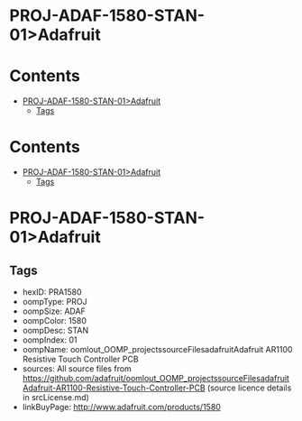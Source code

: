 
PROJ-ADAF-1580-STAN-01>Adafruit
===============================

Contents
========

* [PROJ-ADAF-1580-STAN-01>Adafruit](#proj-adaf-1580-stan-01adafruit)
	* [Tags](#tags)

Contents
========

* [PROJ-ADAF-1580-STAN-01>Adafruit](#proj-adaf-1580-stan-01adafruit)
	* [Tags](#tags)

# PROJ-ADAF-1580-STAN-01>Adafruit

## Tags

- hexID: PRA1580
- oompType: PROJ
- oompSize: ADAF
- oompColor: 1580
- oompDesc: STAN
- oompIndex: 01
- oompName: oomlout_OOMP_projectssourceFilesadafruitAdafruit AR1100 Resistive Touch Controller PCB
- sources: All source files from https://github.com/adafruit/oomlout_OOMP_projectssourceFilesadafruitAdafruit-AR1100-Resistive-Touch-Controller-PCB (source licence details in srcLicense.md)
- linkBuyPage: http://www.adafruit.com/products/1580
